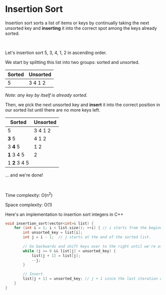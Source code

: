 # Insertion Sort

Insertion sort sorts a list of items or keys by continually taking the next unsorted key and **inserting** it into the correct spot among the keys already sorted.

<br />

Let's insertion sort 5, 3, 4, 1, 2 in ascending order.

We start by splitting this list into two groups: sorted and unsorted.

Sorted | Unsorted
-|-
5 | 3 4 1 2

*Note: any key by itself is already sorted.*

Then, we pick the next unsorted key and **insert** it into the correct position in our sorted list until there are no more keys left.

Sorted | Unsorted
-|-
5 | 3 4 1 2
**3** 5 | 4 1 2
3 **4** 5 | 1 2
**1** 3 4 5 | 2
1 **2** 3 4 5 |

... and we're done!

<br />

Time complexity: O(n<sup>2</sup>)

Space complexity: O(1)

Here's an implementation to insertion sort integers in C++
```C++
void insertion_sort(vector<int>& list) {
    for (int i = 1; i < list.size(); ++i) { // i starts from the beginning of the unsorted list.
        int unsorted_key = list[i];
        int j = i - 1;  // j starts at the end of the sorted list.
        
        // Go backwards and shift keys over to the right until we're at the right spot.
        while (j >= 0 && list[j] > unsorted_key) {
            list[j + 1] = list[j];
            --j;
        }
        
        // Insert.
        list[j + 1] = unsorted_key; // j + 1 since the last iteration of the loop decrements j.
    }
}
```
